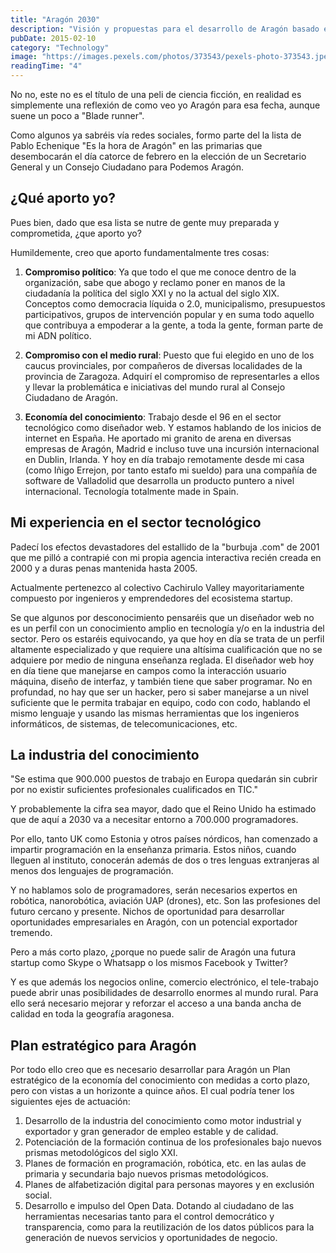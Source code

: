 ```yaml
---
title: "Aragón 2030"
description: "Visión y propuestas para el desarrollo de Aragón basado en la economía del conocimiento y la tecnología."
pubDate: 2015-02-10
category: "Technology"
image: "https://images.pexels.com/photos/373543/pexels-photo-373543.jpeg?auto=compress&cs=tinysrgb&w=1260&h=750&dpr=2"
readingTime: "4"
---
```


No no, este no es el título de una peli de ciencia ficción, en realidad es simplemente una reflexión de como veo yo Aragón para esa fecha, aunque suene un poco a "Blade runner".

Como algunos ya sabréis vía redes sociales, formo parte del la lista de Pablo Echenique "Es la hora de Aragón" en las primarias que desembocarán el día catorce de febrero en la elección de un Secretario General y un Consejo Ciudadano para Podemos Aragón.

## ¿Qué aporto yo?

Pues bien, dado que esa lista se nutre de gente muy preparada y comprometida, ¿que aporto yo?

Humildemente, creo que aporto fundamentalmente tres cosas:

1. **Compromiso político**: Ya que todo el que me conoce dentro de la organización, sabe que abogo y reclamo poner en manos de la ciudadanía la política del siglo XXI y no la actual del siglo XIX. Conceptos como democracia líquida o 2.0, municipalismo, presupuestos participativos, grupos de intervención popular y en suma todo aquello que contribuya a empoderar a la gente, a toda la gente, forman parte de mi ADN político.

2. **Compromiso con el medio rural**: Puesto que fui elegido en uno de los caucus provinciales, por compañeros de diversas localidades de la provincia de Zaragoza. Adquirí el compromiso de representarles a ellos y llevar la problemática e iniciativas del mundo rural al Consejo Ciudadano de Aragón.

3. **Economía del conocimiento**: Trabajo desde el 96 en el sector tecnológico como diseñador web. Y estamos hablando de los inicios de internet en España. He aportado mi granito de arena en diversas empresas de Aragón, Madrid e incluso tuve una incursión internacional en Dublin, Irlanda. Y hoy en día trabajo remotamente desde mi casa (como Iñigo Errejon, por tanto estafo mi sueldo) para una compañía de software de Valladolid que desarrolla un producto puntero a nivel internacional. Tecnología totalmente made in Spain.

## Mi experiencia en el sector tecnológico

Padecí los efectos devastadores del estallido de la "burbuja .com" de 2001 que me pilló a contrapié con mi propia agencia interactiva recién creada en 2000 y a duras penas mantenida hasta 2005.

Actualmente pertenezco al colectivo Cachirulo Valley mayoritariamente compuesto por ingenieros y emprendedores del ecosistema startup.

Se que algunos por desconocimiento pensaréis que un diseñador web no es un perfil con un conocimiento amplio en tecnología y/o en la industria del sector. Pero os estaréis equivocando, ya que hoy en día se trata de un perfil altamente especializado y que requiere una altísima cualificación que no se adquiere por medio de ninguna enseñanza reglada. El diseñador web hoy en día tiene que manejarse en campos como la interacción usuario máquina, diseño de interfaz, y también tiene que saber programar. No en profundad, no hay que ser un hacker, pero si saber manejarse a un nivel suficiente que le permita trabajar en equipo, codo con codo, hablando el mismo lenguaje y usando las mismas herramientas que los ingenieros informáticos, de sistemas, de telecomunicaciones, etc.

## La industria del conocimiento

"Se estima que 900.000 puestos de trabajo en Europa quedarán sin cubrir por no existir suficientes profesionales cualificados en TIC."

Y probablemente la cifra sea mayor, dado que el Reino Unido ha estimado que de aquí a 2030 va a necesitar entorno a 700.000 programadores.

Por ello, tanto UK como Estonia y otros países nórdicos, han comenzado a impartir programación en la enseñanza primaria. Estos niños, cuando lleguen al instituto, conocerán además de dos o tres lenguas extranjeras al menos dos lenguajes de programación.

Y no hablamos solo de programadores, serán necesarios expertos en robótica, nanorobótica, aviación UAP (drones), etc. Son las profesiones del futuro cercano y presente. Nichos de oportunidad para desarrollar oportunidades empresariales en Aragón, con un potencial exportador tremendo.

Pero a más corto plazo, ¿porque no puede salir de Aragón una futura startup como Skype o Whatsapp o los mismos Facebook y Twitter?

Y es que además los negocios online, comercio electrónico, el tele-trabajo puede abrir unas posibilidades de desarrollo enormes al mundo rural. Para ello será necesario mejorar y reforzar el acceso a una banda ancha de calidad en toda la geografía aragonesa.

## Plan estratégico para Aragón

Por todo ello creo que es necesario desarrollar para Aragón un Plan estratégico de la economía del conocimiento con medidas a corto plazo, pero con vistas a un horizonte a quince años. El cual podría tener los siguientes ejes de actuación:

1. Desarrollo de la industria del conocimiento como motor industrial y exportador y gran generador de empleo estable y de calidad.
2. Potenciación de la formación continua de los profesionales bajo nuevos prismas metodológicos del siglo XXI.
3. Planes de formación en programación, robótica, etc. en las aulas de primaria y secundaria bajo nuevos prismas metodológicos.
4. Planes de alfabetización digital para personas mayores y en exclusión social.
5. Desarrollo e impulso del Open Data. Dotando al ciudadano de las herramientas necesarias tanto para el control democrático y transparencia, como para la reutilización de los datos públicos para la generación de nuevos servicios y oportunidades de negocio.